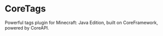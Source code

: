 # CoreTags
Powerful tags plugin for Minecraft: Java Edition, built on CoreFramework, powered by CoreAPI.
